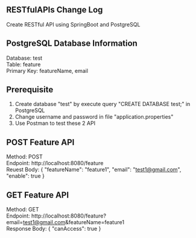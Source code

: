 ## RESTfulAPIs Change Log
Create RESTful API using SpringBoot and PostgreSQL  

## PostgreSQL Database Information
Database: test  
Table: feature  
Primary Key: featureName, email    

## Prerequisite
1. Create database "test" by execute query "CREATE DATABASE test;" in PostgreSQL
2. Change username and password in file "application.properties"
3. Use Postman to test these 2 API  

## POST Feature API  
Method: POST  
Endpoint: http://localhost:8080/feature  
Reuest Body:
{
	"featureName": "feature1",
	"email": "test1@gmail.com",
	"enable": true
}  

## GET Feature API  
Method: GET  
Endpoint: http://localhost:8080/feature?email=test1@gmail.com&featureName=feature1  
Response Body:
{
	"canAccess": true
}
